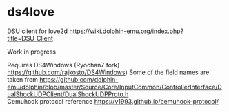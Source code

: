 # ds4love

DSU client for love2d https://wiki.dolphin-emu.org/index.php?title=DSU_Client  

Work in progress

Requires DS4Windows (Ryochan7 fork) https://github.com/rajkosto/DS4Windows) 
Some of the field names are taken from https://github.com/dolphin-emu/dolphin/blob/master/Source/Core/InputCommon/ControllerInterface/DualShockUDPClient/DualShockUDPProto.h  
Сemuhook protocol reference https://v1993.github.io/cemuhook-protocol/  

